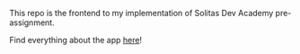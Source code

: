 This repo is the frontend to my implementation of Solitas Dev Academy pre-assignment.

Find everything about the app [here](https://github.com/akukettunen/bikeapp)!